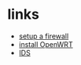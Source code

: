 # links

* [setup a firewall](http://www.heystephenwood.com/2013/06/setting-up-firewall-on-your-raspberry-pi.html)
* [install OpenWRT](https://computers.tutsplus.com/articles/installing-openwrt-on-a-raspberry-pi-as-a-new-home-firewall--mac-55984)
* [IDS](http://www.instructables.com/id/Raspberry-Pi-Firewall-and-Intrusion-Detection-Syst/)
